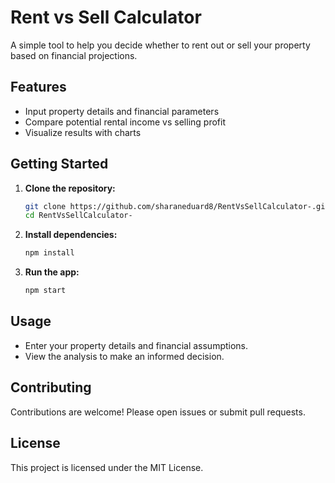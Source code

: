 # Rent vs Sell Calculator

A simple tool to help you decide whether to rent out or sell your property based on financial projections.

## Features

- Input property details and financial parameters
- Compare potential rental income vs selling profit
- Visualize results with charts

## Getting Started

1. **Clone the repository:**
    ```bash
    git clone https://github.com/sharaneduard8/RentVsSellCalculator-.git
    cd RentVsSellCalculator-
    ```

2. **Install dependencies:**
    ```bash
    npm install
    ```

3. **Run the app:**
    ```bash
    npm start
    ```

## Usage

- Enter your property details and financial assumptions.
- View the analysis to make an informed decision.

## Contributing

Contributions are welcome! Please open issues or submit pull requests.

## License

This project is licensed under the MIT License.